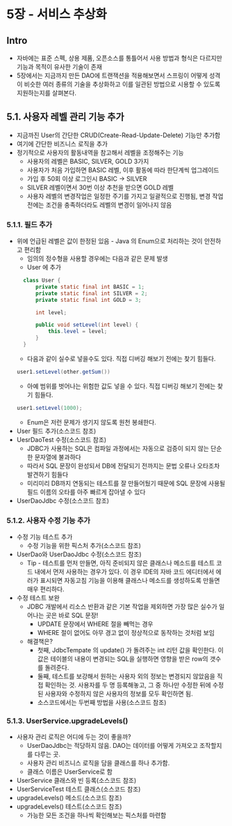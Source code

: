 # 5장 - 서비스 추상화

## Intro

* 자바에는 표준 스펙, 상용 제품, 오픈소스를 통틀어서 사용 방법과 형식은 다르지만 기능과 목적이 유사한 기술이 존재
* 5장에서는 지금까지 만든 DAO에 트랜잭션을 적용해보면서 스프링이 어떻게 성격이 비슷한 여러 종류의 기술을 추상화하고 이를 일관된 방법으로 시용할 수 있도록 지원하는지를 살펴본다.

## 5.1. 사용자 레벨 관리 기능 추가

* 지금까진 User의 간단한 CRUD(Create-Read-Update-Delete) 기능만 추가함
* 여기에 간단한 비즈니스 로직을 추가
* 정기적으로 사용자의 활동내역을 참고해서 레벨을 조정해주는 기능
    * 사용자의 레벨은 BASIC, SILVER, GOLD 3가지
    * 사용자가 처음 가입하면 BASIC 레벨, 이후 활동에 따라 한단계씩 업그레이드
    * 가입 후 50회 이상 로그인시 BASIC -> SILVER
    * SILVER 레벨이면서 30번 이상 추천을 받으면 GOLD 레벨
    * 사용자 레벨의 변경작업은 일정한 주기를 가지고 일괄적으로 진행됨, 변경 작업 전에는 조건을 충족하더라도 레벨의 변경이 일어나지 않음

### 5.1.1. 필드 추가

* 위에 언급된 레벨은 값이 한정된 있음 - Java 의 Enum으로 처리하는 것이 안전하고 편리함
    * 임의의 정수형을 사용할 경우에는 다음과 같은 문제 발생
    * User 에 추가
  ```java
    class User {
        private static final int BASIC = 1;
        private static final int SILVER = 2;
        private static final int GOLD = 3;

        int level;

        public void setLevel(int level) {
            this.level = level;
        }
    }
  ```
    * 다음과 같이 실수로 넣을수도 있다. 직접 디버깅 해보기 전에는 찾기 힘들다.
  ```java
  user1.setLevel(other.getSum())
  ```
    * 아예 범위를 벗어나는 위험한 값도 넣을 수 있다. 직접 디버깅 해보기 전에는 찾기 힘들다.
  ```java
  user1.setLevel(1000);
  ```
    * Enum은 저런 문제가 생기지 않도록 원천 봉쇄한다.
* User 필드 추가(소스코드 참조)
* UesrDaoTest 수정(소스코드 참조)
    * JDBC가 사용하는 SQL은 컴파일 과정에서는 자동으로 검증이 되지 않는 단순한 문자열에 불과하다
    * 따라서 SQL 문장이 완성되서 DB에 전달되기 전까지는 문법 오류나 오타조차 발견하기 힘들다
    * 미리미리 DB까지 연동되는 테스트를 잘 만들어뒀기 때문에 SQL 문장에 사용될 필드 이름의 오타를 아주 빠르게 잡아낼 수 있다
* UserDaoJdbc 수정(소스코드 참조)

### 5.1.2. 사용자 수정 기능 추가

* 수정 기능 테스트 추가
    * 수정 기능을 위한 픽스처 추가(소스코드 참조)
* UserDao와 UserDaoJdbc 수정(소스코드 참조)
    * Tip - 테스트를 먼저 만들면, 아직 준비되지 않은 클래스나 메소드를 테스트 코드 내에서 먼저 사용하는 경우가 있다. 이 경우 IDE의 자바 코드 에디터에서 에러가 표시되면 자동고침 기능을 이용해 클래스나 메소드를 생성하도록 만들면 매우 편리하다.
* 수정 테스트 보완
    * JDBC 개발에서 리소스 반환과 같은 기본 작업을 제외하면 가장 많은 실수가 일어나는 곳은 바로 SQL 문장!
        * UPDATE 문장에서 WHERE 절을 빼먹는 경우
        * WHERE 절이 없어도 아무 경고 없이 정상적으로 동작하는 것처럼 보임
    * 해결책은?
        * 첫째, JdbcTempate 의 update() 가 돌려주는 int 리턴 값을 확인한다. 이 값은 테이블의 내용이 변경되는 SQL을 실행하면 영향을 받은 row의 갯수를 돌려준다.
        * 둘째, 테스트를 보강해서 원하는 사용자 외의 정보는 변경되지 않았음을 직접 확인하는 것. 사용자를 두 명 등록해놓고, 그 중 하나만 수정한 뒤에 수정된 사용자와 수정하지 않은 사용자의 정보를 모두 확인하면 됨.
        * 소스코드에서는 두번째 방법을 사용(소스코드 참조)

### 5.1.3. UserService.upgradeLevels()

* 사용자 관리 로직은 어디에 두는 것이 좋을까?
    * UserDaoJdbc는 적당하지 않음. DAO는 데이터를 어떻게 가져오고 조작할지를 다루는 곳.
    * 사용자 관리 비즈니스 로직을 담을 클래스를 하나 추가함.
    * 클래스 이름은 UserService로 함
* UserService 클래스와 빈 등록(소스코드 참조)
* UserServiceTest 테스트 클래스(소스코드 참조)
* upgradeLevels() 메소드(소스코드 참조)
* upgradeLevels() 테스트(소스코드 참조)
    * 가능한 모든 조건을 하나씩 확인해보는 픽스처를 마련함